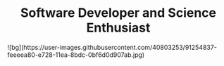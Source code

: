 <h1 align='center'>Software Developer and Science Enthusiast</h1>
![bg](https://user-images.githubusercontent.com/40803253/91254837-feeeea80-e728-11ea-8bdc-0bf6d0d907ab.jpg)
